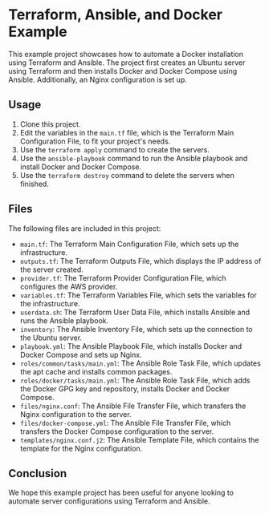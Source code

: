 # Terraform, Ansible, and Docker Example

This example project showcases how to automate a Docker installation using Terraform and Ansible. The project first creates an Ubuntu server using Terraform and then installs Docker and Docker Compose using Ansible. Additionally, an Nginx configuration is set up.

## Usage

1. Clone this project.
2. Edit the variables in the `main.tf` file, which is the Terraform Main Configuration File, to fit your project's needs.
3. Use the `terraform apply` command to create the servers.
4. Use the `ansible-playbook` command to run the Ansible playbook and install Docker and Docker Compose.
5. Use the `terraform destroy` command to delete the servers when finished.

## Files

The following files are included in this project:

- `main.tf`: The Terraform Main Configuration File, which sets up the infrastructure.
- `outputs.tf`: The Terraform Outputs File, which displays the IP address of the server created.
- `provider.tf`: The Terraform Provider Configuration File, which configures the AWS provider.
- `variables.tf`: The Terraform Variables File, which sets the variables for the infrastructure.
- `userdata.sh`: The Terraform User Data File, which installs Ansible and runs the Ansible playbook.
- `inventory`: The Ansible Inventory File, which sets up the connection to the Ubuntu server.
- `playbook.yml`: The Ansible Playbook File, which installs Docker and Docker Compose and sets up Nginx.
- `roles/common/tasks/main.yml`: The Ansible Role Task File, which updates the apt cache and installs common packages.
- `roles/docker/tasks/main.yml`: The Ansible Role Task File, which adds the Docker GPG key and repository, installs Docker and Docker Compose.
- `files/nginx.conf`: The Ansible File Transfer File, which transfers the Nginx configuration to the server.
- `files/docker-compose.yml`: The Ansible File Transfer File, which transfers the Docker Compose configuration to the server.
- `templates/nginx.conf.j2`: The Ansible Template File, which contains the template for the Nginx configuration.

## Conclusion

We hope this example project has been useful for anyone looking to automate server configurations using Terraform and Ansible.

